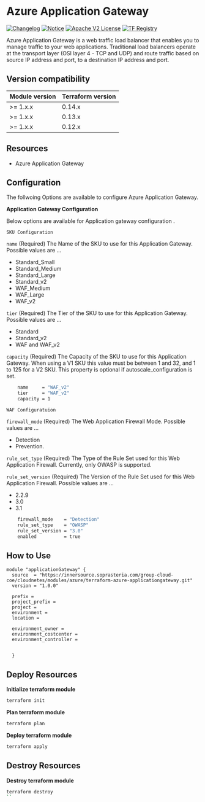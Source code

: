 # Azure Application Gateway 
[![Changelog](https://img.shields.io/badge/changelog-release-green.svg)](CHANGELOG.md) [![Notice](https://img.shields.io/badge/notice-copyright-yellow.svg)](NOTICE) [![Apache V2 License](https://img.shields.io/badge/license-Apache%20V2-orange.svg)](LICENSE) [![TF Registry](https://img.shields.io/badge/terraform-registry-blue.svg)](https://registry.terraform.io/modules/claranet/vpn/azurerm/)

Azure Application Gateway is a web traffic load balancer that enables you to manage traffic to your web applications. Traditional load balancers operate at the transport layer (OSI layer 4 - TCP and UDP) and route traffic based on source IP address and port, to a destination IP address and port.

## Version compatibility

| Module version | Terraform version |
|----------------|-------------------|
| >= 1.x.x       | 0.14.x            |
| >= 1.x.x       | 0.13.x            |
| >= 1.x.x       | 0.12.x            |

## Resources

* Azure Application Gateway


## Configuration 

The follwoing Options are available to configure Azure Application Gateway.

**Application Gateway Configuration**

Below options are available for Application gateway configuration .

```SKU Configuration```

```name``` (Required) The Name of the SKU to use for this Application Gateway. Possible values are ...

* Standard_Small 
* Standard_Medium  
* Standard_Large 
* Standard_v2
* WAF_Medium
* WAF_Large
* WAF_v2

```tier``` (Required) The Tier of the SKU to use for this Application Gateway. Possible values are ...

* Standard 
* Standard_v2 
* WAF and WAF_v2

```capacity``` (Required) The Capacity of the SKU to use for this Application Gateway. When using a V1 SKU this value must be between 1 and 32, and 1 to 125 for a V2 SKU. This property is optional if autoscale_configuration is set.

```sh
    name     = "WAF_v2"
    tier     = "WAF_v2"
    capacity = 1
```

```WAF Configuratuion```

```firewall_mode``` (Required) The Web Application Firewall Mode. Possible values are ...

* Detection
* Prevention.

```rule_set_type``` (Required) The Type of the Rule Set used for this Web Application Firewall. Currently, only OWASP is supported.

```rule_set_version``` (Required) The Version of the Rule Set used for this Web Application Firewall. Possible values are ... 

* 2.2.9 
* 3.0 
* 3.1

```sh
    firewall_mode    = "Detection"
    rule_set_type    = "OWASP"
    rule_set_version = "3.0"
    enabled          = true
```

## How to Use 

```hcl
module "applicationGateway" {
  source  = "https://innersource.soprasteria.com/group-cloud-coe/cloudnetes/modules/azure/terraform-azure-applicationgateway.git"
  version = "1.0.0"

  prefix = 
  project_prefix = 
  project = 
  environment = 
  location = 

  environment_owner = 
  environment_costcenter =
  environment_controller =

  
  }
```

## Deploy Resources  

**Initialize terraform module**

```sh
terraform init 
```
**Plan terraform module**

```sh
terraform plan 
```

**Deploy terraform module**

```sh
terraform apply 
```

## Destroy Resources 

**Destroy terraform module**

```sh
terraform destroy
``
